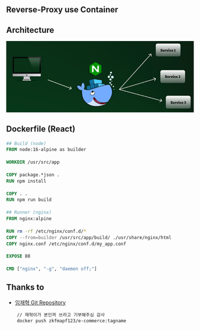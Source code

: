 ## Reverse-Proxy use Container

## Architecture

![proxy](./public/proxy.png)

## Dockerfile (React)

```Dockerfile
## Build (node)
FROM node:16-alpine as builder

WORKDIR /usr/src/app

COPY package.*json .
RUN npm install

COPY . .
RUN npm run build

## Runner (nginx)
FROM nginx:alpine

RUN rm -rf /etc/nginx/conf.d/*
COPY --from=builder /usr/src/app/build/ ./usr/share/nginx/html
COPY nginx.conf /etc/nginx/conf.d/my_app.conf

EXPOSE 80

CMD ["nginx", "-g", "daemon off;"]
```

## Thanks to

- <a href="https://github.com/Jaehyuksssss"> 임재혁 Git Repository </a>

```
    // 재혁이가 본인꺼 쓰라고 기부해주심 감사
    docker push zkfmapf123/e-commerce:tagname
```
